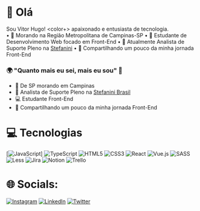 # 👋 Olá

Sou Vitor Hugo! <color+> apaixonado e entusiasta de tecnologia. </br>
• 📍 Morando na Região Metropolitana de Campinas-SP
• 🌱 Estudante de Desenvolvimento Web focado em Front-End
• 💼 Atualmente Analista de Suporte Pleno na [Stefanini](https://stefanini.com/)
• 💬 Compartilhando um pouco da minha jornada Front-End

### 🌍 "Quanto mais eu sei, mais eu sou" 🧠

- 📍 De SP morando em Campinas
- 💼 Analista de Suporte Pleno na [Stefanini Brasil](https://stefanini.com/)
- 💻 Estudante Front-End
- 🌈 Compartilhando um pouco da minha jornada Front-End 

# 💻 Tecnologias
[![JavaScript](https://img.shields.io/badge/javascript-%23323330.svg?style=for-the-badge&logo=javascript&logoColor=%23F7DF1E)] ![TypeScript](https://img.shields.io/badge/typescript-%23007ACC.svg?style=for-the-badge&logo=typescript&logoColor=white) ![HTML5](https://img.shields.io/badge/html5-%23E34F26.svg?style=for-the-badge&logo=html5&logoColor=white) ![CSS3](https://img.shields.io/badge/css3-%231572B6.svg?style=for-the-badge&logo=css3&logoColor=white) ![React](https://img.shields.io/badge/react-%2320232a.svg?style=for-the-badge&logo=react&logoColor=%2361DAFB) ![Vue.js](https://img.shields.io/badge/vuejs-%2335495e.svg?style=for-the-badge&logo=vuedotjs&logoColor=%234FC08D) ![SASS](https://img.shields.io/badge/SASS-hotpink.svg?style=for-the-badge&logo=SASS&logoColor=white) ![Less](https://img.shields.io/badge/less-2B4C80?style=for-the-badge&logo=less&logoColor=white) ![Jira](https://img.shields.io/badge/jira-%230A0FFF.svg?style=for-the-badge&logo=jira&logoColor=white) ![Notion](https://img.shields.io/badge/Notion-%23000000.svg?style=for-the-badge&logo=notion&logoColor=white) ![Trello](https://img.shields.io/badge/Trello-%23026AA7.svg?style=for-the-badge&logo=Trello&logoColor=white) 

# 🌐 Socials:
[![Instagram](https://img.shields.io/badge/Instagram-%23E4405F.svg?logo=Instagram&logoColor=white)](https://instagram.com/_vitorhugosilva) [![LinkedIn](https://img.shields.io/badge/LinkedIn-%230077B5.svg?logo=linkedin&logoColor=white)](https://www.linkedin.com/in/vitorhugodasilva/) [![Twitter](https://img.shields.io/badge/Twitter-%231DA1F2.svg?logo=Twitter&logoColor=white)](https://twitter.com/_hugosiilva) 

<!---
silva-vitorhugo/silva-vitorhugo is a ✨ special ✨ repository because its `README.md` (this file) appears on your GitHub profile.
You can click the Preview link to take a look at your changes.
--->
